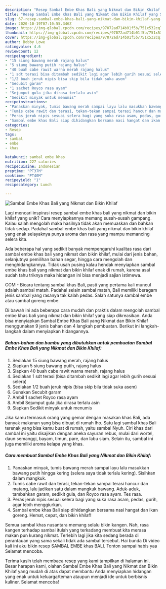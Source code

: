 ```yaml
---
description: "Resep Sambal Embe Khas Bali yang Nikmat dan Bikin Khilaf yang Sempurna"
title: "Resep Sambal Embe Khas Bali yang Nikmat dan Bikin Khilaf yang Sempurna"
slug: 67-resep-sambal-embe-khas-bali-yang-nikmat-dan-bikin-khilaf-yang-sempurna
date: 2020-10-19T07:10:55.346Z
image: https://img-global.cpcdn.com/recipes/97072ad714b01f5b/751x532cq70/sambal-embe-khas-bali-yang-nikmat-dan-bikin-khilaf-foto-resep-utama.jpg
thumbnail: https://img-global.cpcdn.com/recipes/97072ad714b01f5b/751x532cq70/sambal-embe-khas-bali-yang-nikmat-dan-bikin-khilaf-foto-resep-utama.jpg
cover: https://img-global.cpcdn.com/recipes/97072ad714b01f5b/751x532cq70/sambal-embe-khas-bali-yang-nikmat-dan-bikin-khilaf-foto-resep-utama.jpg
author: Bobby Lowe
ratingvalue: 4.6
reviewcount: 12
recipeingredient:
- "15 siung bawang merah rajang halus"
- "5 siung bawang putih rajang halus"
- "40 buah cabe rawit warna merah rajang halus"
- "1 sdt terasi bisa ditambah sedikit lagi agar lebih gurih sesuai selera"
- "1/2 buah jeruk nipis bisa skip bila tidak suka asem"
- "Secubit garam"
- "1 sachet Royco rasa ayam"
- "Sejumput gula jika dirasa terlalu asin"
- "Sedikit minyak untuk menumis"
recipeinstructions:
- "Panaskan minyak, tumis bawang merah sampai layu lalu masukkan bawang putih hingga kering (selera saya tidak terlalu kering). Sisihkan dalam mangkuk."
- "Tumis cabe rawit dan terasi, tekan-tekan sampai terasi hancur dan matang, lalu jadikan satu dalam mangkuk bawang. Aduk-aduk, tambahkan garam, sedikit gula, dan Royco rasa ayam. Tes rasa."
- "Peras jeruk nipis sesuai selera bagi yang suka rasa asam, pedas, gurih, agar lebih menggiurkan."
- "Sambal embe khas Bali siap dihidangkan bersama nasi hangat dan ikan goreng. Hemat, cepat, dan bikin khilaf!"
categories:
- Resep
tags:
- sambal
- embe
- khas

katakunci: sambal embe khas 
nutrition: 227 calories
recipecuisine: Indonesian
preptime: "PT37M"
cooktime: "PT40M"
recipeyield: "1"
recipecategory: Lunch

---
```



![Sambal Embe Khas Bali yang Nikmat dan Bikin Khilaf](https://img-global.cpcdn.com/recipes/97072ad714b01f5b/751x532cq70/sambal-embe-khas-bali-yang-nikmat-dan-bikin-khilaf-foto-resep-utama.jpg)

Lagi mencari inspirasi resep sambal embe khas bali yang nikmat dan bikin khilaf yang unik? Cara menyiapkannya memang susah-susah gampang. Kalau salah mengolah maka hasilnya tidak akan memuaskan dan bahkan tidak sedap. Padahal sambal embe khas bali yang nikmat dan bikin khilaf yang enak selayaknya punya aroma dan rasa yang mampu memancing selera kita.

Ada beberapa hal yang sedikit banyak mempengaruhi kualitas rasa dari sambal embe khas bali yang nikmat dan bikin khilaf, mulai dari jenis bahan, selanjutnya pemilihan bahan segar, hingga cara mengolah dan menghidangkannya. Tidak usah pusing kalau hendak menyiapkan sambal embe khas bali yang nikmat dan bikin khilaf enak di rumah, karena asal sudah tahu triknya maka hidangan ini bisa menjadi sajian istimewa.

COM - Bicara tentang sambal khas Bali, pasti yang pertama kali muncul adalah sambal matah. Padahal selain sambal matah, Bali memiliki beragam jenis sambal yang rasanya tak kalah pedas. Salah satunya sambal embe atau sambal goreng embe.


Di bawah ini ada beberapa cara mudah dan praktis dalam mengolah sambal embe khas bali yang nikmat dan bikin khilaf yang siap dikreasikan. Anda bisa menyiapkan Sambal Embe Khas Bali yang Nikmat dan Bikin Khilaf menggunakan 9 jenis bahan dan 4 langkah pembuatan. Berikut ini langkah-langkah dalam menyiapkan hidangannya.

<!--inarticleads1-->

##### Bahan-bahan dan bumbu yang dibutuhkan untuk pembuatan Sambal Embe Khas Bali yang Nikmat dan Bikin Khilaf:

1. Sediakan 15 siung bawang merah, rajang halus
1. Siapkan 5 siung bawang putih, rajang halus
1. Siapkan 40 buah cabe rawit warna merah, rajang halus
1. Sediakan 1 sdt terasi (bisa ditambah sedikit lagi agar lebih gurih sesuai selera)
1. Sediakan 1/2 buah jeruk nipis (bisa skip bila tidak suka asem)
1. Gunakan Secubit garam
1. Ambil 1 sachet Royco rasa ayam
1. Ambil Sejumput gula jika dirasa terlalu asin
1. Siapkan Sedikit minyak untuk menumis


Jika kamu termasuk orang yang gemar dengan masakan khas Bali, ada banyak makanan yang bisa dibuat di rumah lho. Satu lagi sambal khas Bali terenak yang bisa kamu buat di rumah, yaitu sambal Nyuh. Ciri khas dari sambal ini yaitu disajikan dengan aneka sayuran rebus, mulai dari wortel, daun semanggi, bayam, timun, pare, dan labu siam. Selain itu, sambal ini juga memiliki aroma kelapa yang khas. 

<!--inarticleads2-->

##### Cara membuat Sambal Embe Khas Bali yang Nikmat dan Bikin Khilaf:

1. Panaskan minyak, tumis bawang merah sampai layu lalu masukkan bawang putih hingga kering (selera saya tidak terlalu kering). Sisihkan dalam mangkuk.
1. Tumis cabe rawit dan terasi, tekan-tekan sampai terasi hancur dan matang, lalu jadikan satu dalam mangkuk bawang. Aduk-aduk, tambahkan garam, sedikit gula, dan Royco rasa ayam. Tes rasa.
1. Peras jeruk nipis sesuai selera bagi yang suka rasa asam, pedas, gurih, agar lebih menggiurkan.
1. Sambal embe khas Bali siap dihidangkan bersama nasi hangat dan ikan goreng. Hemat, cepat, dan bikin khilaf!


Semua sambal khas nusantara memang selalu bikin kangen. Nah, rasa kangen terhadap sambal itulah yang terkadang membuat kita merasa makan pun kurang nikmat. Terlebih lagi jika kita sedang berada di perantauan yang sama sekali tidak ada sambal tersebut. Hai bunda Di video kali ini aku bikin resep SAMBAL EMBE khas BALI. Tonton sampai habis yaa Selamat mencoba. 

Terima kasih telah membaca resep yang kami tampilkan di halaman ini. Besar harapan kami, olahan Sambal Embe Khas Bali yang Nikmat dan Bikin Khilaf yang mudah di atas dapat membantu Anda menyiapkan hidangan yang enak untuk keluarga/teman ataupun menjadi ide untuk berbisnis kuliner. Selamat mencoba!
